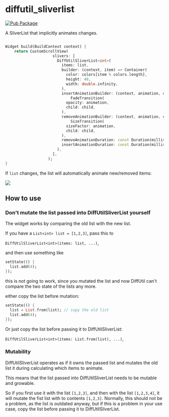 # diffutil_sliverlist

[![Pub Package](https://img.shields.io/pub/v/diffutil_sliverlist.svg)](https://pub.dartlang.org/packages/diffutil_sliverlist)

A SliverList that implicitly animates changes.


```dart

Widget build(BuildContext context) {
    return CustomScrollView(
                     slivers: [
                       DiffUtilSliverList<int>(
                         items: list,
                         builder: (context, item) => Container(
                           color: colors[item % colors.length],
                           height: 48,
                           width: double.infinity,
                         ),
                         insertAnimationBuilder: (context, animation, child) =>
                             FadeTransition(
                           opacity: animation,
                           child: child,
                         ),
                         removeAnimationBuilder: (context, animation, child) =>
                             SizeTransition(
                           sizeFactor: animation,
                           child: child,
                         ),
                         removeAnimationDuration: const Duration(milliseconds: 3000),
                         insertAnimationDuration: const Duration(milliseconds: 1200),
                       ),
                     ],
                   );
}

```

If `list` changes, the list will automatically animate new/removed items:

![](https://media.giphy.com/media/LRgWnoPvRPW5WEeJYq/giphy.gif)


## How to use

### Don't mutate the list passed into DiffUtilSliverList yourself

The widget works by comparing the old list with the new list.

If you have a `List<int> list = [1,2,3]`, pass this to

`DiffUtilSliverList<int>(items: list, ...)`, 

and then use something like


```dart
setState(() {
  list.add(4);
});
```

this is not going to work, since you mutated the list and now DiffUtil can't compare the two state of the lists any more.

either copy the list before mutation:

```dart
setState(() {
  list = List.from(list); // copy the old list
  list.add(4);
});
```

Or just copy the list before passing it to DiffUtilSliverList:

`DiffUtilSliverList<int>(items: List.from(list), ...)`,

### Mutability

DiffUtilSliverList operates as if it owns the passed list and mutates the old list
 it during calculating which items to animate. 
 
This means that the list passed into DiffUtilSliverList needs to be mutable and growable.
 
So if you first use it with the list `[1,2,3]`, and then with the list `[1,2,3,4]`, 
it will mutate the fist list with to contents `[1,2,3]`. 
Normally, this should not be a problem, as the list is outdated anyway, but if this is a problem in your use case,
copy the list before passing it to DiffUtilSliverList.
 
